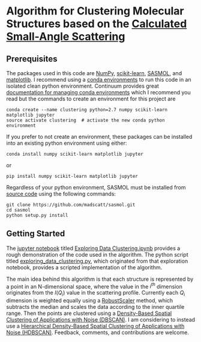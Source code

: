# Algorithm for Clustering Molecular Structures based on the [Calculated Small-Angle Scattering](https://sassie-web.chem.utk.edu/sassie2/docs/calculate/sascalc/sascalc.html)

## Prerequisites
The packages used in this code are [NumPy](http://www.numpy.org/), [scikit-learn](http://scikit-learn.org/stable/), [SASMOL](https://github.com/madscatt/sasmol), and [matplotlib](http://matplotlib.org/).  I recommend using a [conda environments](http://conda.pydata.org/docs/using/envs.html) to run this code in an isolated clean python environment.  Continuum provides great [documentation for managing conda environments](http://conda.pydata.org/docs/using/envs.html) which I recommend you read but the commands to create an environment for this project are

    conda create --name clustering python=2.7 numpy scikit-learn matplotlib jupyter
    source activate clustering  # activate the new conda python environment

If you prefer to not create an environment, these packages can be installed into an existing python environment using either:

    conda install numpy scikit-learn matplotlib jupyter
 or 

    pip install numpy scikit-learn matplotlib jupyter
    
Regardless of your python environment, SASMOL must be installed from [source code](https://github.com/madscatt/sasmol) using the following commands:

    git clone https://github.com/madscatt/sasmol.git
    cd sasmol
    python setup.py install
    
## Getting Started
The [jupyter notebook](https://jupyter-notebook.readthedocs.io/en/latest/) titled  [Exploring Data Clustering.ipynb](https://github.com/StevenCHowell/sas_clustering/blob/master/Exploring%20Data%20Clustering.ipynb) provides a rough demonstration of the code used in the algorithm.  The python script titled [exploring_data_clustering.py](https://github.com/StevenCHowell/sas_clustering/blob/master/exploring_data_clustering.py), which originated from that exploration notebook, provides a scripted implementation of the algorithm.

The main idea behind this algorithm is that each structure is represented by a point in an N-dimensional space, where the value in the $i^{th}$ dimension originates from the $I(Q_i)$ value in the scattering profile.  Currently each $Q_i$ dimension is weighted equally using a [RobustScaler](http://scikit-learn.org/stable/modules/generated/sklearn.preprocessing.RobustScaler.html) method, which subtracts the median and scales the data according to the inner quartile range.  Then the points are clustered using a [Density-Based Spatial Clustering of Applications with Noise (DBSCAN)](http://scikit-learn.org/stable/modules/generated/sklearn.cluster.DBSCAN.html).  I am considering to instead use a [Hierarchical Density-Based Spatial Clustering of Applications with Noise (HDBSCAN)](http://hdbscan.readthedocs.io/en/latest/).  Feedback, comments, and contributions are welcome.
